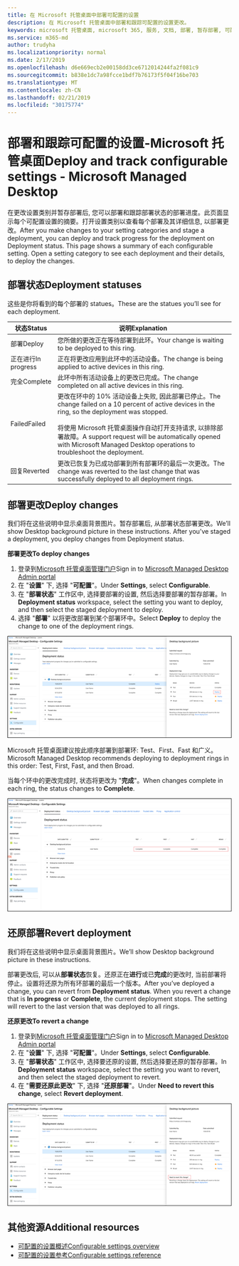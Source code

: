 ```yaml
---
title: 在 Microsoft 托管桌面中部署可配置的设置
description: 在 Microsoft 托管桌面中部署和跟踪可配置的设置更改。
keywords: microsoft 托管桌面, microsoft 365, 服务, 文档, 部署, 暂存部署, 可配置的设置
ms.service: m365-md
author: trudyha
ms.localizationpriority: normal
ms.date: 2/17/2019
ms.openlocfilehash: d6e669ecb2e00158dd3ce6712014244fa2f081c9
ms.sourcegitcommit: b838e1dc7a98fcce1bdf7b76173f5f04f16be703
ms.translationtype: MT
ms.contentlocale: zh-CN
ms.lasthandoff: 02/21/2019
ms.locfileid: "30175774"
---
```

# <a name="deploy-and-track-configurable-settings---microsoft-managed-desktop"></a><span data-ttu-id="9b561-104">部署和跟踪可配置的设置-Microsoft 托管桌面</span><span class="sxs-lookup"><span data-stu-id="9b561-104">Deploy and track configurable settings - Microsoft Managed Desktop</span></span>

<span data-ttu-id="9b561-p101">在更改设置类别并暂存部署后, 您可以部署和跟踪部署状态的部署进度。此页面显示每个可配置设置的摘要。打开设置类别以查看每个部署及其详细信息, 以部署更改。</span><span class="sxs-lookup"><span data-stu-id="9b561-p101">After you make changes to your setting categories and stage a deployment, you can deploy and track progress for the deployment on Deployment status. This page shows a summary of each configurable setting. Open a setting category to see each deployment and their details, to deploy the changes.</span></span> 

## <a name="deployment-statuses"></a><span data-ttu-id="9b561-108">部署状态</span><span class="sxs-lookup"><span data-stu-id="9b561-108">Deployment statuses</span></span> 

<span data-ttu-id="9b561-109">这些是你将看到的每个部署的 statues。</span><span class="sxs-lookup"><span data-stu-id="9b561-109">These are the statues you’ll see for each deployment.</span></span>

<span data-ttu-id="9b561-110">状态</span><span class="sxs-lookup"><span data-stu-id="9b561-110">Status</span></span>  | <span data-ttu-id="9b561-111">说明</span><span class="sxs-lookup"><span data-stu-id="9b561-111">Explanation</span></span> 
--- | --- 
<span data-ttu-id="9b561-112">部署</span><span class="sxs-lookup"><span data-stu-id="9b561-112">Deploy</span></span> | <span data-ttu-id="9b561-113">您所做的更改正在等待部署到此环。</span><span class="sxs-lookup"><span data-stu-id="9b561-113">Your change is waiting to be deployed to this ring.</span></span>
<span data-ttu-id="9b561-114">正在进行</span><span class="sxs-lookup"><span data-stu-id="9b561-114">In progress</span></span> | <span data-ttu-id="9b561-115">正在将更改应用到此环中的活动设备。</span><span class="sxs-lookup"><span data-stu-id="9b561-115">The change is being applied to active devices in this ring.</span></span> 
<span data-ttu-id="9b561-116">完全</span><span class="sxs-lookup"><span data-stu-id="9b561-116">Complete</span></span> | <span data-ttu-id="9b561-117">此环中所有活动设备上的更改已完成。</span><span class="sxs-lookup"><span data-stu-id="9b561-117">The change completed on all active devices in this ring.</span></span> 
<span data-ttu-id="9b561-118">Failed</span><span class="sxs-lookup"><span data-stu-id="9b561-118">Failed</span></span> | <span data-ttu-id="9b561-119">更改在环中的 10% 活动设备上失败, 因此部署已停止。</span><span class="sxs-lookup"><span data-stu-id="9b561-119">The change failed on a 10 percent of active devices in the ring, so the deployment was stopped.</span></span><br><br> <span data-ttu-id="9b561-120">将使用 Microsoft 托管桌面操作自动打开支持请求, 以排除部署故障。</span><span class="sxs-lookup"><span data-stu-id="9b561-120">A support request will be automatically opened with Microsoft Managed Desktop operations to troubleshoot the deployment.</span></span> 
<span data-ttu-id="9b561-121">回复</span><span class="sxs-lookup"><span data-stu-id="9b561-121">Reverted</span></span> | <span data-ttu-id="9b561-122">更改已恢复为已成功部署到所有部署环的最后一次更改。</span><span class="sxs-lookup"><span data-stu-id="9b561-122">The change was reverted to the last change that was successfully deployed to all deployment rings.</span></span>

## <a name="deploy-changes"></a><span data-ttu-id="9b561-123">部署更改</span><span class="sxs-lookup"><span data-stu-id="9b561-123">Deploy changes</span></span>

<span data-ttu-id="9b561-p102">我们将在这些说明中显示桌面背景图片。暂存部署后, 从部署状态部署更改。</span><span class="sxs-lookup"><span data-stu-id="9b561-p102">We’ll show Desktop background picture in these instructions. After you’ve staged a deployment, you deploy changes from Deployment status.</span></span> 

<span data-ttu-id="9b561-126">**部署更改**</span><span class="sxs-lookup"><span data-stu-id="9b561-126">**To deploy changes**</span></span>

1. <span data-ttu-id="9b561-127">登录到[Microsoft 托管桌面管理门户](http://aka.ms/mwaasportal)</span><span class="sxs-lookup"><span data-stu-id="9b561-127">Sign in to [Microsoft Managed Desktop Admin portal](http://aka.ms/mwaasportal)</span></span>
2. <span data-ttu-id="9b561-128">在 "**设置**" 下, 选择 "**可配置**"。</span><span class="sxs-lookup"><span data-stu-id="9b561-128">Under **Settings**, select **Configurable**.</span></span>
3. <span data-ttu-id="9b561-129">在 "**部署状态**" 工作区中, 选择要部署的设置, 然后选择要部署的暂存部署。</span><span class="sxs-lookup"><span data-stu-id="9b561-129">In **Deployment status** workspace, select the setting you want to deploy, and then select the staged deployment to deploy.</span></span>
4. <span data-ttu-id="9b561-130">选择 "**部署**" 以将更改部署到某个部署环中。</span><span class="sxs-lookup"><span data-stu-id="9b561-130">Select **Deploy** to deploy the change to one of the deployment rings.</span></span>

![可配置的设置部署状态概述](images/deploy-cs-overview.png)

<span data-ttu-id="9b561-132">Microsoft 托管桌面建议按此顺序部署到部署环: Test、First、Fast 和广义。</span><span class="sxs-lookup"><span data-stu-id="9b561-132">Microsoft Managed Desktop recommends deploying to deployment rings in this order: Test, First, Fast, and then Broad.</span></span> 

<span data-ttu-id="9b561-133">当每个环中的更改完成时, 状态将更改为 "**完成**"。</span><span class="sxs-lookup"><span data-stu-id="9b561-133">When changes complete in each ring, the status changes to **Complete**.</span></span>

![可配置的设置部署完成](images/config-setting-complete.png)

## <a name="revert-deployment"></a><span data-ttu-id="9b561-135">还原部署</span><span class="sxs-lookup"><span data-stu-id="9b561-135">Revert deployment</span></span>

<span data-ttu-id="9b561-136">我们将在这些说明中显示桌面背景图片。</span><span class="sxs-lookup"><span data-stu-id="9b561-136">We’ll show Desktop background picture in these instructions.</span></span> 

<span data-ttu-id="9b561-p103">部署更改后, 可以从**部署状态**恢复。还原正在**进行**或已**完成**的更改时, 当前部署将停止。设置将还原为所有环部署的最后一个版本。</span><span class="sxs-lookup"><span data-stu-id="9b561-p103">After you’ve deployed a change, you can revert from **Deployment status**. When you revert a change that is **In progress** or **Complete**, the current deployment stops. The setting will revert to the last version that was deployed to all rings.</span></span> 

<span data-ttu-id="9b561-140">**还原更改**</span><span class="sxs-lookup"><span data-stu-id="9b561-140">**To revert a change**</span></span>
1. <span data-ttu-id="9b561-141">登录到[Microsoft 托管桌面管理门户](http://aka.ms/mwaasportal)</span><span class="sxs-lookup"><span data-stu-id="9b561-141">Sign in to [Microsoft Managed Desktop Admin portal](http://aka.ms/mwaasportal)</span></span>
2. <span data-ttu-id="9b561-142">在 "**设置**" 下, 选择 "**可配置**"。</span><span class="sxs-lookup"><span data-stu-id="9b561-142">Under **Settings**, select **Configurable**.</span></span>
3. <span data-ttu-id="9b561-143">在 "**部署状态**" 工作区中, 选择要还原的设置, 然后选择要还原的暂存部署。</span><span class="sxs-lookup"><span data-stu-id="9b561-143">In **Deployment status** workspace, select the setting you want to revert, and then select the staged deployment to revert.</span></span>
4. <span data-ttu-id="9b561-144">在 "**需要还原此更改**" 下, 选择 "**还原部署**"。</span><span class="sxs-lookup"><span data-stu-id="9b561-144">Under **Need to revert this change**, select **Revert deployment**.</span></span>

![可配置的设置部署还原](images/config-setting-revert.png) 

## <a name="additional-resources"></a><span data-ttu-id="9b561-146">其他资源</span><span class="sxs-lookup"><span data-stu-id="9b561-146">Additional resources</span></span>
- [<span data-ttu-id="9b561-147">可配置的设置概述</span><span class="sxs-lookup"><span data-stu-id="9b561-147">Configurable settings overview</span></span>](config-setting-overview.md)
- [<span data-ttu-id="9b561-148">可配置的设置参考</span><span class="sxs-lookup"><span data-stu-id="9b561-148">Configurable settings reference</span></span>](config-setting-ref.md) 